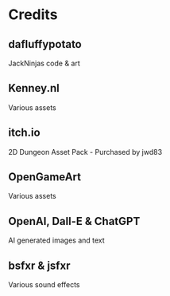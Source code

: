 # Credits

## dafluffypotato

JackNinjas code & art

## Kenney.nl

Various assets

## itch.io

2D Dungeon Asset Pack - Purchased by jwd83

## OpenGameArt

Various assets

## OpenAI, Dall-E & ChatGPT

AI generated images and text

## bsfxr & jsfxr

Various sound effects
